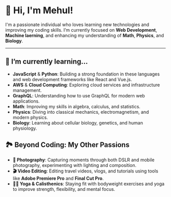 # 👋 Hi, I'm Mehul!

I'm a passionate individual who loves learning new technologies and improving my coding skills. I’m currently focused on **Web Development**, **Machine laerning**, and enhancing my understanding of **Math**, **Physics**, and **Biology**.

---

## 🌱 I’m currently learning...

- **JavaScript** & **Python**: Building a strong foundation in these languages and web development frameworks like React and Vue.js.
- **AWS** & **Cloud Computing**: Exploring cloud services and infrastructure management.
- **GraphQL**: Understanding how to use GraphQL for modern web applications.
- **Math**: Improving my skills in algebra, calculus, and statistics.
- **Physics**: Diving into classical mechanics, electromagnetism, and modern physics.
- **Biology**: Learning about cellular biology, genetics, and human physiology.

## 🏞️ Beyond Coding: My Other Passions

- **📸 Photography**: Capturing moments through both DSLR and mobile photography, experimenting with lighting and composition.
- **🎬 Video Editing**: Editing travel videos, vlogs, and tutorials using tools like **Adobe Premiere Pro** and **Final Cut Pro**.
- **🧘‍♂️ Yoga & Calisthenics**: Staying fit with bodyweight exercises and yoga to improve strength, flexibility, and mental focus.
